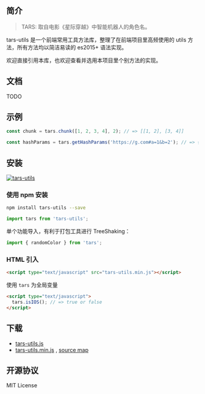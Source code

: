 ## 简介

> TARS: 取自电影《星际穿越》中智能机器人的角色名。

tars-utils 是一个前端常用工具方法库，整理了在前端项目里高频使用的 utils 方法，所有方法均以简洁易读的 es2015+ 语法实现。

欢迎直接引用本库，也欢迎查看并选用本项目里个别方法的实现。

## 文档

TODO

## 示例

```js
const chunk = tars.chunk([1, 2, 3, 4], 2); // => [[1, 2], [3, 4]]

const hashParams = tars.getHashParams('https://g.com#a=1&b=2'); // => { a:1, b:2 }
```

## 安装

[![tars-utils](https://nodei.co/npm/tars-utils.png)](https://npmjs.org/package/tars-utils)

### 使用 npm 安装

```bash
npm install tars-utils --save
```

```js
import tars from 'tars-utils';
```

单个功能导入，有利于打包工具进行 TreeShaking：

```js
import { randomColor } from 'tars';
```

### HTML 引入

```html
<script type="text/javascript" src="tars-utils.min.js"></script>
```

使用 `tars` 为全局变量

```html
<script type="text/javascript">
  tars.isIOS(); // => true or false
</script>
```

## 下载

- [tars-utils.js](https://raw.githubusercontent.com/Jamie-Yang/tars-utils//master/dist/tars-utils.js)
- [tars-utils.min.js](https://raw.githubusercontent.com/Jamie-Yang/tars-utils//master/dist/tars-utils.min.js) , [source map](https://raw.githubusercontent.com/Jamie-Yang/tars-utils//master/dist/tars-utils.min.js.map)

## 开源协议

MIT License
